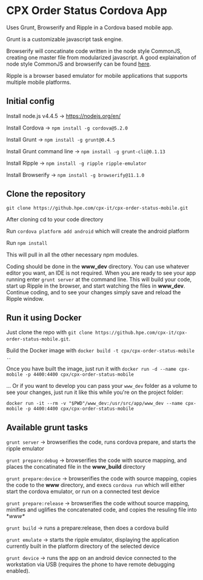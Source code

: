 # CPX Order Status Cordova App

Uses Grunt, Browserify and Ripple in a Cordova based mobile app.

Grunt is a customizable javascript task engine.  

Browserify will concatinate code written in the node style CommonJS, creating one master file from modularized javascript.  A good explaination of node style CommonJS and browserify can be found [here](https://truongtx.me/2014/03/20/browserify-bring-nodejs-modules-to-browser/). 

Ripple is a browser based emulator for mobile applications that supports multiple mobile platforms.
 

## Initial config

Install node.js v4.4.5 -> https://nodejs.org/en/

Install Cordova -> `npm install -g cordova@5.2.0`

Install Grunt -> `npm install -g grunt@0.4.5`

Install Grunt command line -> `npm install -g grunt-cli@0.1.13`

Install Ripple -> `npm install -g ripple ripple-emulator`

Install Browserify -> `npm install -g browserify@11.1.0`

## Clone the repository

`git clone https://github.hpe.com/cpx-it/cpx-order-status-mobile.git`

After cloning cd to your code directory 

Run `cordova platform add android` which will create the android platform

Run `npm install`

This will pull in all the other necessary npm modules.

Coding should be done in the **www_dev** directory.  You can use whatever editor you want, an IDE is not required.  When you are ready to see your app running enter `grunt server` at the command line.  This will build your code, start up Ripple in the browser, and start watching the files in **www_dev**.  Continue coding, and to see your changes simply save and reload the Ripple window.

## Run it using Docker

Just clone the repo with `git clone https://github.hpe.com/cpx-it/cpx-order-status-mobile.git`.

Build the Docker image with `docker build -t cpx/cpx-order-status-mobile .`.

Once you have built the image, just run it with `docker run -d --name cpx-mobile -p 4400:4400 cpx/cpx-order-status-mobile`

... Or if you want to develop you can pass your `www_dev` folder as a volume to see your changes, just run it like this while you're on the project folder:

```
docker run -it --rm -v "$PWD"/www_dev:/usr/src/app/www_dev --name cpx-mobile -p 4400:4400 cpx/cpx-order-status-mobile
``` 

## Available grunt tasks

`grunt server` -> browserifies the code, runs cordova prepare, and starts the ripple emulator

`grunt prepare:debug` -> browserifies the code with source mapping, and places the concatinated file in the **www_build** directory

`grunt prepare:device` -> browserifies the code with source mapping, copies the code to the **www** directory, and execs `cordova run` which will either start the cordova emulator, or run on a connected test device

`grunt prepare:release` -> browserifies the code without source mapping, minifies and uglifies the concatenated code, and copies the resuling file into **www\**

`grunt build` -> runs a prepare:release, then does a cordova build

`grunt emulate` -> starts the ripple emulator, displaying the application currently built in the platform directory of the selected device

`grunt device` -> runs the app on an android device connected to the workstation via USB (requires the phone to have remote debugging enabled).
